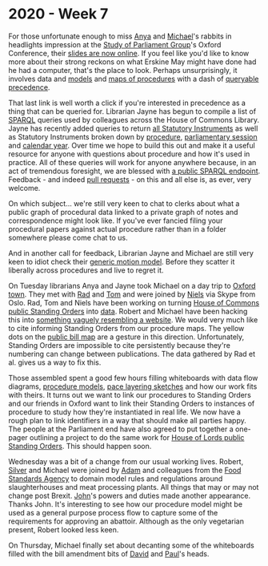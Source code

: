 # 2020 - Week 7

For those unfortunate enough to miss [Anya](https://twitter.com/bitten_) and [Michael](https://twitter.com/fantasticlife)'s rabbits in headlights impression at the [Study of Parliament Group](http://www.studyofparliament.org.uk/)'s Oxford Conference, their [slides are now online](https://twitter.com/bitten_/status/1227685068874899456). If you feel like you'd like to know more about their strong reckons on what Erskine May might have done had he had a computer, that's the place to look. Perhaps unsurprisingly, it involves data and [models](https://ukparliament.github.io/ontologies/) and [maps of procedures](https://ukparliament.github.io/ontologies/procedure/procedure-ontology.html#flowcharts) with a dash of [queryable precedence](https://ukparliament.github.io/ontologies/procedure/meta/queries/). 

That last link is well worth a click if you're interested in precedence as a thing that can be queried for. Librarian Jayne has begun to compile a list of [SPARQL](https://en.wikipedia.org/wiki/SPARQL) queries used by colleagues across the House of Commons Library. Jayne has recently added queries to return [all Statutory Instruments](https://api.parliament.uk/sparql#query=PREFIX+rdfs%3A+%3Chttp%3A%2F%2Fwww.w3.org%2F2000%2F01%2Frdf-schema%23%3E%0APREFIX+%3A+%3Chttps%3A%2F%2Fid.parliament.uk%2Fschema%2F%3E%0Aselect+%3Fproc+%3FSI+%3FSIname+%3FStatutoryInstrumentYear+%3FlayingBodyName+%3FMadedate+%3FComesintoforceDate+%3FComesintoforceNote+%3FLink+%3FworkPackage++%3FprocStepName+%3FitemDate+where+%7B%0A+%3FSI+a+%3AStatutoryInstrumentPaper+.++%0A+++++%3FSI+rdfs%3Alabel+%3FSIname+%3B%0A++%3AstatutoryInstrumentPaperYear+%3FStatutoryInstrumentYear+.%0A++%3FSI+%3AworkPackagedThingHasWorkPackagedThingWebLink+%3FLink+.%0A+++OPTIONAL+%7B+%3FSI+%3AstatutoryInstrumentPaperMadeDate+%3FMadedate+.%7D%0A++OPTIONAL+%7B+%3FSI+%3AstatutoryInstrumentPaperComingIntoForceDate+%3FComesintoforceDate+.+%7D%0A++OPTIONAL+%7B+%3FSI+%3AstatutoryInstrumentPaperComingIntoForceNote+%3FComesintoforceNote.+%7D%0A+++%09%3FSI+%3AworkPackagedThingHasWorkPackage+%3FworkPackage+.%0A++%09%3FworkPackage+%3AworkPackageHasProcedure%2Frdfs%3Alabel+%3Fproc%0A+FILTER(%3Fproc+IN+(%22Draft+affirmative%22%2C+%22Draft+negative%22%2C+%22Made+affirmative%22%2C+%22Made+negative%22))%0A++%3FworkPackage+%3AworkPackageHasBusinessItem%2F%3AbusinessItemHasProcedureStep+%3FprocStep+%3B%0A+++++++++++%3AworkPackageHasBusinessItem+%3FbusItem+.%0A++++++%3FbusItem+%3AlayingHasLayingBody%2F%3Aname+%3FlayingBodyName+.%0A++%3FbusItem+%3AbusinessItemHasProcedureStep%2Frdfs%3Alabel+%3FitemDate2%3B%0A+++++++++++%3AbusinessItemDate+%3FitemDate+.%0A++%3FprocStep+rdfs%3Alabel+%3FprocStepName.%0A++++%0A++FILTER(%3FprocStepName+IN+(%22Laid+before+the+House+of+Commons%22))%0A++FILTER(%3FitemDate2+IN+(%22Laid+before+the+House+of+Commons%22))%0A%7D&contentTypeConstruct=text%2Fturtle&contentTypeSelect=application%2Fsparql-results%2Bjson&endpoint=https%3A%2F%2Fapi.parliament.uk%2Fsparql&requestMethod=POST&tabTitle=Query+2&headers=%7B%7D&outputFormat=table) as well as Statutory Instruments broken down by [procedure](https://api.parliament.uk/sparql#query=PREFIX+rdfs%3A+%3Chttp%3A%2F%2Fwww.w3.org%2F2000%2F01%2Frdf-schema%23%3E%0APREFIX+%3A+%3Chttps%3A%2F%2Fid.parliament.uk%2Fschema%2F%3E%0Aselect+%3Fproc+%3FSI+%3FSIname+%3FStatutoryInstrumentYear+%3FlayingBodyName+%3FMadedate+%3FComesintoforceDate+%3FComesintoforceNote+%3FLink+%3FworkPackage++%3FprocStepName+%3FitemDate+where+%7B%0A+%3FSI+a+%3AStatutoryInstrumentPaper+.++%0A+++++%3FSI+rdfs%3Alabel+%3FSIname+%3B%0A++%3AstatutoryInstrumentPaperYear+%3FStatutoryInstrumentYear+.%0A++%3FSI+%3AworkPackagedThingHasWorkPackagedThingWebLink+%3FLink+.%0A+++OPTIONAL+%7B+%3FSI+%3AstatutoryInstrumentPaperMadeDate+%3FMadedate+.%7D%0A++OPTIONAL+%7B+%3FSI+%3AstatutoryInstrumentPaperComingIntoForceDate+%3FComesintoforceDate+.+%7D%0A++OPTIONAL+%7B+%3FSI+%3AstatutoryInstrumentPaperComingIntoForceNote+%3FComesintoforceNote.+%7D%0A+++%09%3FSI+%3AworkPackagedThingHasWorkPackage+%3FworkPackage+.%0A++%09%3FworkPackage+%3AworkPackageHasProcedure%2Frdfs%3Alabel+%3Fproc%0A+FILTER(%3Fproc+IN+(%22Draft+affirmative%22%2C+%22Draft+negative%22%2C+%22Made+affirmative%22%2C+%22Made+negative%22))%0A++%3FworkPackage+%3AworkPackageHasBusinessItem%2F%3AbusinessItemHasProcedureStep+%3FprocStep+%3B%0A+++++++++++%3AworkPackageHasBusinessItem+%3FbusItem+.%0A++++++%3FbusItem+%3AlayingHasLayingBody%2F%3Aname+%3FlayingBodyName+.%0A++%3FbusItem+%3AbusinessItemHasProcedureStep%2Frdfs%3Alabel+%3FitemDate2%3B%0A+++++++++++%3AbusinessItemDate+%3FitemDate+.%0A++%3FprocStep+rdfs%3Alabel+%3FprocStepName.%0A++++%0A++FILTER(%3FprocStepName+IN+(%22Laid+before+the+House+of+Commons%22))%0A++FILTER(%3FitemDate2+IN+(%22Laid+before+the+House+of+Commons%22))%0A%7D&contentTypeConstruct=text%2Fturtle&contentTypeSelect=application%2Fsparql-results%2Bjson&endpoint=https%3A%2F%2Fapi.parliament.uk%2Fsparql&requestMethod=POST&tabTitle=Query+2&headers=%7B%7D&outputFormat=table), [parliamentary session](https://api.parliament.uk/sparql#query=PREFIX+rdfs%3A+%3Chttp%3A%2F%2Fwww.w3.org%2F2000%2F01%2Frdf-schema%23%3E%0APREFIX+%3A+%3Chttps%3A%2F%2Fid.parliament.uk%2Fschema%2F%3E%0Aselect+%3Fproc+%3FSI+%3FSIname+%3FStatutoryInstrumentYear+%3FlayingBodyName+%3FMadedate+%3FComesintoforceDate+%3FComesintoforceNote+%3FLink+%3FworkPackage++%3FprocStepName+%3FitemDate+where+%7B%0A+%3FSI+a+%3AStatutoryInstrumentPaper+.++%0A+++++%3FSI+rdfs%3Alabel+%3FSIname+%3B%0A++%3AstatutoryInstrumentPaperYear+%3FStatutoryInstrumentYear+.%0A++%3FSI+%3AworkPackagedThingHasWorkPackagedThingWebLink+%3FLink+.%0A+++OPTIONAL+%7B+%3FSI+%3AstatutoryInstrumentPaperMadeDate+%3FMadedate+.%7D%0A++OPTIONAL+%7B+%3FSI+%3AstatutoryInstrumentPaperComingIntoForceDate+%3FComesintoforceDate+.+%7D%0A++OPTIONAL+%7B+%3FSI+%3AstatutoryInstrumentPaperComingIntoForceNote+%3FComesintoforceNote.+%7D%0A+++%09%3FSI+%3AworkPackagedThingHasWorkPackage+%3FworkPackage+.%0A++%09%3FworkPackage+%3AworkPackageHasProcedure%2Frdfs%3Alabel+%3Fproc%0A+FILTER(%3Fproc+IN+(%22Draft+affirmative%22%2C+%22Draft+negative%22%2C+%22Made+affirmative%22%2C+%22Made+negative%22))%0A++%3FworkPackage+%3AworkPackageHasBusinessItem%2F%3AbusinessItemHasProcedureStep+%3FprocStep+%3B%0A+++++++++++%3AworkPackageHasBusinessItem+%3FbusItem+.%0A++++++%3FbusItem+%3AlayingHasLayingBody%2F%3Aname+%3FlayingBodyName+.%0A++%3FbusItem+%3AbusinessItemHasProcedureStep%2Frdfs%3Alabel+%3FitemDate2%3B%0A+++++++++++%3AbusinessItemDate+%3FitemDate+.%0A++%3FprocStep+rdfs%3Alabel+%3FprocStepName.%0A++++%0A++FILTER(%3FprocStepName+IN+(%22Laid+before+the+House+of+Commons%22))%0A++FILTER(%3FitemDate2+IN+(%22Laid+before+the+House+of+Commons%22))%0A++FILTER+(+str(%3FitemDate)+%3E+'2019-12-13')%0A%7D&contentTypeConstruct=text%2Fturtle&contentTypeSelect=application%2Fsparql-results%2Bjson&endpoint=https%3A%2F%2Fapi.parliament.uk%2Fsparql&requestMethod=POST&tabTitle=Query+2&headers=%7B%7D&outputFormat=table) and [calendar year](https://api.parliament.uk/sparql#query=PREFIX+rdfs%3A+%3Chttp%3A%2F%2Fwww.w3.org%2F2000%2F01%2Frdf-schema%23%3E%0APREFIX+%3A+%3Chttps%3A%2F%2Fid.parliament.uk%2Fschema%2F%3E%0Aselect+%3Fproc+%3FSI+%3FSIname+%3FStatutoryInstrumentYear+%3FlayingBodyName+%3FMadedate+%3FComesintoforceDate+%3FComesintoforceNote+%3FLink+%3FworkPackage++%3FprocStepName+%3FitemDate+where+%7B%0A+%3FSI+a+%3AStatutoryInstrumentPaper+.++%0A+++++%3FSI+rdfs%3Alabel+%3FSIname+%3B%0A++%3AstatutoryInstrumentPaperYear+%3FStatutoryInstrumentYear+.%0A++%3FSI+%3AworkPackagedThingHasWorkPackagedThingWebLink+%3FLink+.%0A+++OPTIONAL+%7B+%3FSI+%3AstatutoryInstrumentPaperMadeDate+%3FMadedate+.%7D%0A++OPTIONAL+%7B+%3FSI+%3AstatutoryInstrumentPaperComingIntoForceDate+%3FComesintoforceDate+.+%7D%0A++OPTIONAL+%7B+%3FSI+%3AstatutoryInstrumentPaperComingIntoForceNote+%3FComesintoforceNote.+%7D%0A+++%09%3FSI+%3AworkPackagedThingHasWorkPackage+%3FworkPackage+.%0A++%09%3FworkPackage+%3AworkPackageHasProcedure%2Frdfs%3Alabel+%3Fproc%0A+FILTER(%3Fproc+IN+(%22Draft+affirmative%22%2C+%22Draft+negative%22%2C+%22Made+affirmative%22%2C+%22Made+negative%22))%0A++%3FworkPackage+%3AworkPackageHasBusinessItem%2F%3AbusinessItemHasProcedureStep+%3FprocStep+%3B%0A+++++++++++%3AworkPackageHasBusinessItem+%3FbusItem+.%0A++++++%3FbusItem+%3AlayingHasLayingBody%2F%3Aname+%3FlayingBodyName+.%0A++%3FbusItem+%3AbusinessItemHasProcedureStep%2Frdfs%3Alabel+%3FitemDate2%3B%0A+++++++++++%3AbusinessItemDate+%3FitemDate+.%0A++%3FprocStep+rdfs%3Alabel+%3FprocStepName.%0A++++%0A++FILTER(%3FprocStepName+IN+(%22Laid+before+the+House+of+Commons%22))%0A++FILTER(%3FitemDate2+IN+(%22Laid+before+the+House+of+Commons%22))%0A++FILTER+(+str(%3FitemDate)+%3E+'2020-01-01')%0A%7D&contentTypeConstruct=text%2Fturtle&contentTypeSelect=application%2Fsparql-results%2Bjson&endpoint=https%3A%2F%2Fapi.parliament.uk%2Fsparql&requestMethod=POST&tabTitle=Query+2&headers=%7B%7D&outputFormat=table). Over time we hope to build this out and make it a useful resource for anyone with questions about procedure and how it's used in practice. All of these queries will work for anyone anywhere because, in an act of tremendous foresight, we are blessed with [a public SPARQL endpoint](https://api.parliament.uk/sparql/). Feedback - and indeed [pull requests](https://help.github.com/en/github/collaborating-with-issues-and-pull-requests/about-pull-requests) - on this and all else is, as ever, very welcome.

On which subject... we're still very keen to chat to clerks about what a public graph of procedural data linked to a private graph of notes and correspondence might look like. If you've ever fancied filing your procedural papers against actual procedure rather than in a folder somewhere please come chat to us.

And in another call for feedback, Librarian Jayne and Michael are still very keen to idiot check their [generic motion model](https://github.com/ukparliament/ontologies/blob/master/procedure/flowcharts/motions/motion.pdf). Before they scatter it liberally across procedures and live to regret it.

On Tuesday librarians Anya and Jayne took Michael on a day trip to [Oxford town](https://www.youtube.com/watch?v=sb4PsXncNV8). They met with [Rad](https://radoslawzubek.com/) and [Tom](https://twitter.com/tomgfleming) and were joined by [Niels](https://twitter.com/NielsGoet) via Skype from Oslo. Rad, Tom and Niels have been working on turning [House of Commons public Standing Orders](https://publications.parliament.uk/pa/cm201919/cmstords/341/toc.html) into [data](https://parlrulesdata.org/). Robert and Michael have been hacking this into [something vaguely resembling a website](http://standing-orders.herokuapp.com/). We would very much like to cite informing Standing Orders from our procedure maps. The yellow dots on the [public bill map](https://ukparliament.github.io/ontologies/procedure/flowcharts/bills/public-bill.pdf) are a gesture in this direction. Unfortunately, Standing Orders are impossible to cite persistently because they're numbering can change between publications. The data gathered by Rad et al. gives us a way to fix this.

Those assembled spent a good few hours filling whiteboards with data flow diagrams, [procedure models](https://ukparliament.github.io/ontologies/procedure/procedure-ontology.html), [pace layering sketches](https://twitter.com/fantasticlife/status/1226164957496172544) and how our work fits with theirs. It turns out we want to link our procedures to Standing Orders and our friends in Oxford want to link their Standing Orders to instances of procedure to study how they're instantiated in real life. We now have a rough plan to link identifiers in a way that should make all parties happy. The people at the Parliament end have also agreed to put together a one-pager outlining a project to do the same work for [House of Lords public Standing Orders](https://www.parliament.uk/business/publications/house-of-lords-publications/rules-and-guides-for-business/the-standing-orders-of-the-house-of-lords-relating-to-public-business/). This should happen soon.

Wednesday was a bit of a change from our usual working lives. Robert, [Silver](https://twitter.com/silveroliver) and Michael were joined by [Adam](https://twitter.com/chairlord) and colleagues from the [Food Standards Agency](https://www.food.gov.uk/) to domain model rules and regulations around slaughterhouses and meat processing plants. All things that may or may not change post Brexit. [John](https://twitter.com/johnlsheridan)'s powers and duties made another appearance. Thanks John. It's interesting to see how our procedure model might be used as a general purpose process flow to capture some of the requirements for approving an abattoir. Although as the only vegetarian present, Robert looked less keen.

On Thursday, Michael finally set about decanting some of the whiteboards filled with the bill amendment bits of [David](https://twitter.com/clerkly) and [Paul](https://www.instituteforgovernment.org.uk/person/paul-evans)'s heads. 